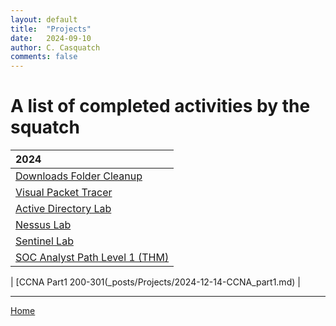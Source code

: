 ```yaml
---
layout: default
title:  "Projects"
date:   2024-09-10
author: C. Casquatch
comments: false
---
```


# A list of completed activities by the squatch

| 2024              |
|:------------------|
| [Downloads Folder Cleanup](_posts/Projects/Python/2024-03-01-Download-file-cleanup.md) |
| [Visual Packet Tracer](_posts/Projects/Python/2024-03-05-Visual-Packet_tracer.md) |
| [Active Directory Lab](_posts/Projects/2024-03-10-ActiveDirectoryLab.md) |
| [Nessus Lab](_posts/Projects/2024-03-21-NessusLab.md) |
| [Sentinel Lab](_posts/Projects/2024-04-20-SentinelSIEMLab.md) |
| [SOC Analyst Path Level 1 (THM)](_posts/Projects/2024-03-12-THMSOCLVL1Path.md) |

| [CCNA Part1 200-301(_posts/Projects/2024-12-14-CCNA_part1.md) |

* * *
[Home](./index.md)
